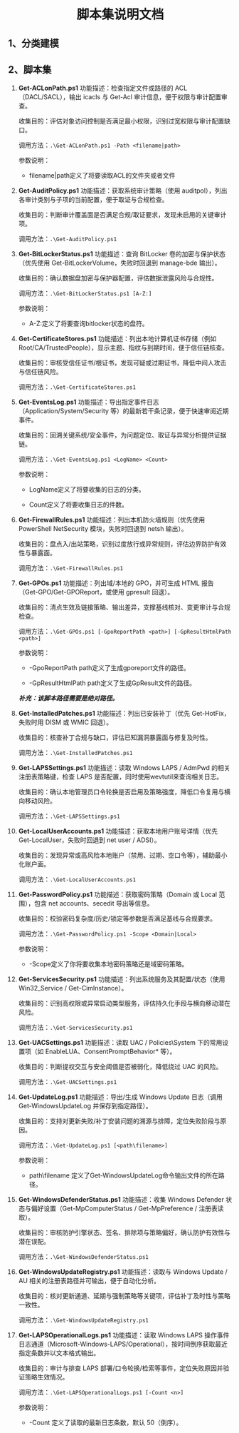 # <center>脚本集说明文档</center>
## 1、分类建模


## 2、脚本集

1. **Get-ACLonPath.ps1**
	功能描述：检查指定文件或路径的 ACL（DACL/SACL），输出 icacls 与 Get-Acl 审计信息，便于权限与审计配置审查。

	收集目的：评估对象访问控制是否满足最小权限，识别过宽权限与审计配置缺口。

	调用方法：`.\Get-ACLonPath.ps1 -Path <filename|path>`

    参数说明：
    
	+ filename|path定义了将要读取ACL的文件夹或者文件


2. **Get-AuditPolicy.ps1**
	功能描述：获取系统审计策略（使用 auditpol），列出各审计类别与子项的当前配置，便于取证与合规检查。

	收集目的：判断审计覆盖面是否满足合规/取证要求，发现未启用的关键审计项。

	调用方法：`.\Get-AuditPolicy.ps1`


3. **Get-BitLockerStatus.ps1**
	功能描述：查询 BitLocker 卷的加密与保护状态（优先使用 Get-BitLockerVolume，失败时回退到 manage-bde 输出）。

	收集目的：确认数据盘加密与保护器配置，评估数据泄露风险与合规性。

	调用方法：`.\Get-BitLockerStatus.ps1 [A-Z:]`

    参数说明：
    
	+ A-Z:定义了将要查询bitlocker状态的盘符。


4. **Get-CertificateStores.ps1**
	功能描述：列出本地计算机证书存储（例如 Root/CA/TrustedPeople），显示主题、指纹与到期时间，便于信任链核查。

	收集目的：审核受信任证书/根证书，发现可疑或过期证书，降低中间人攻击与信任链风险。

	调用方法：`.\Get-CertificateStores.ps1`


5. **Get-EventsLog.ps1**
	功能描述：导出指定事件日志（Application/System/Security 等）的最新若干条记录，便于快速审阅近期事件。

	收集目的：回溯关键系统/安全事件，为问题定位、取证与异常分析提供证据链。

	调用方法：`.\Get-EventsLog.ps1 <LogName> <Count>`

    参数说明：
    
	+ LogName定义了将要收集的日志的分类。
    
	+ Count定义了将要收集日志的件数。


6. **Get-FirewallRules.ps1**
	功能描述：列出本机防火墙规则（优先使用 PowerShell NetSecurity 模块，失败时回退到 netsh 输出）。

	收集目的：盘点入/出站策略，识别过度放行或异常规则，评估边界防护有效性与暴露面。

	调用方法：`.\Get-FirewallRules.ps1`


7. **Get-GPOs.ps1**
	功能描述：列出域/本地的 GPO，并可生成 HTML 报告（Get-GPO/Get-GPOReport，或使用 gpresult 回退）。

	收集目的：清点生效及链接策略、输出差异，支撑基线核对、变更审计与合规检查。

	调用方法：`.\Get-GPOs.ps1 [-GpoReportPath <path>] [-GpResultHtmlPath <path>]`

    参数说明：
    
	+ -GpoReportPath path定义了生成gporeport文件的路径。
    
	+ -GpResultHtmlPath path定义了生成GpResult文件的路径。
    
	***补充：该脚本路径需要是绝对路径。***


8. **Get-InstalledPatches.ps1**
	功能描述：列出已安装补丁（优先 Get-HotFix，失败时用 DISM 或 WMIC 回退）。

	收集目的：核查补丁合规与缺口，评估已知漏洞暴露面与修复及时性。

	调用方法：`.\Get-InstalledPatches.ps1`


9. **Get-LAPSSettings.ps1**
	功能描述：读取 Windows LAPS / AdmPwd 的相关注册表策略键，检查 LAPS 是否配置，同时使用wevtutil来查询相关日志。

	收集目的：确认本地管理员口令轮换是否启用及策略强度，降低口令复用与横向移动风险。

	调用方法：`.\Get-LAPSSettings.ps1`


10. **Get-LocalUserAccounts.ps1**
	功能描述：获取本地用户账号详情（优先 Get-LocalUser，失败时回退到 net user / ADSI）。

	收集目的：发现异常或高风险本地账户（禁用、过期、空口令等），辅助最小化账户面。

	调用方法：`.\Get-LocalUserAccounts.ps1`


11. **Get-PasswordPolicy.ps1**
	功能描述：获取密码策略（Domain 或 Local 范围），包含 net accounts、secedit 导出等信息。

	收集目的：校验密码复杂度/历史/锁定等参数是否满足基线与合规要求。

	调用方法：`.\Get-PasswordPolicy.ps1 -Scope <Domain|Local>`

    参数说明：
    
	+ -Scope定义了你将要收集本地密码策略还是域密码策略。


12. **Get-ServicesSecurity.ps1**
	功能描述：列出系统服务及其配置/状态（使用 Win32_Service / Get-CimInstance）。

	收集目的：识别高权限或异常启动类型服务，评估持久化手段与横向移动潜在风险。

	调用方法：`.\Get-ServicesSecurity.ps1`


13. **Get-UACSettings.ps1**
	功能描述：读取 UAC / Policies\System 下的常用设置项（如 EnableLUA、ConsentPromptBehavior* 等）。

	收集目的：判断提权交互与安全阈值是否被弱化，降低绕过 UAC 的风险。

	调用方法：`.\Get-UACSettings.ps1`


14. **Get-UpdateLog.ps1**
	功能描述：导出/生成 Windows Update 日志（调用 Get-WindowsUpdateLog 并保存到指定路径）。

	收集目的：支持对更新失败/补丁安装问题的溯源与排障，定位失败阶段与原因。

	调用方法：`.\Get-UpdateLog.ps1 [<path\filename>]`

    参数说明：
    
	+ path\filename 定义了Get-WindowsUpdateLog命令输出文件的所在路径。


15. **Get-WindowsDefenderStatus.ps1**
	功能描述：收集 Windows Defender 状态与偏好设置（Get-MpComputerStatus / Get-MpPreference / 注册表读取）。

	收集目的：审核防护引擎状态、签名、排除项与策略偏好，确认防护有效性与潜在误配。

	调用方法：`.\Get-WindowsDefenderStatus.ps1`


16. **Get-WindowsUpdateRegistry.ps1**
	功能描述：读取与 Windows Update / AU 相关的注册表路径并可输出，便于自动化分析。

	收集目的：核对更新通道、延期与强制策略等关键项，评估补丁及时性与策略一致性。

	调用方法：`.\Get-WindowsUpdateRegistry.ps1`


17. **Get-LAPSOperationalLogs.ps1**
	功能描述：读取 Windows LAPS 操作事件日志通道（Microsoft-Windows-LAPS/Operational），按时间倒序获取最近指定条数并以文本格式输出。

	收集目的：审计与排查 LAPS 部署/口令轮换/检索等事件，定位失败原因并验证策略生效情况。

	调用方法：`.\Get-LAPSOperationalLogs.ps1 [-Count <n>]`

    参数说明：
    
	+ -Count 定义了读取的最新日志条数，默认 50（倒序）。
